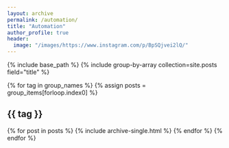 ```yaml
---
layout: archive
permalink: /automation/
title: "Automation"
author_profile: true
header:
  image: "/images/https://www.instagram.com/p/BpSQjvei2lQ/"
---
```


{% include base_path %}
{% include group-by-array collection=site.posts field="title" %}


{% for tag in group_names %}
  {% assign posts = group_items[forloop.index0] %}
  <h2 id="{{ tag | slugify }}" class="archive__subtitle">{{ tag }}</h2>
  {% for post in posts %}
    {% include archive-single.html %}
  {% endfor %}
{% endfor %}
